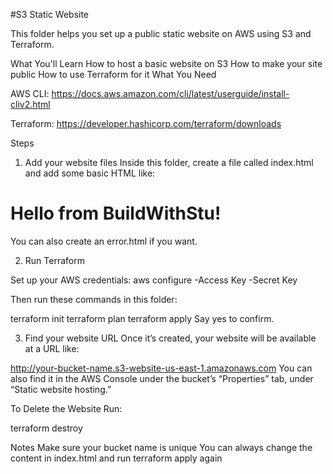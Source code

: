 #S3 Static Website

This folder helps you set up a public static website on AWS using S3 and Terraform.

What You'll Learn
How to host a basic website on S3
How to make your site public
How to use Terraform for it
What You Need

AWS CLI: https://docs.aws.amazon.com/cli/latest/userguide/install-cliv2.html

Terraform: https://developer.hashicorp.com/terraform/downloads

Steps

1. Add your website files
Inside this folder, create a file called index.html and add some basic HTML like:

<h1>Hello from BuildWithStu!</h1>
You can also create an error.html if you want.

2. Run Terraform

Set up your AWS credentials:
aws configure
-Access Key
-Secret Key

Then run these commands in this folder:

terraform init
terraform plan
terraform apply
Say yes to confirm.

3. Find your website URL
Once it’s created, your website will be available at a URL like:

http://your-bucket-name.s3-website-us-east-1.amazonaws.com
You can also find it in the AWS Console under the bucket’s “Properties” tab, under “Static website hosting.”

To Delete the Website
Run:

terraform destroy

Notes
Make sure your bucket name is unique
You can always change the content in index.html and run terraform apply again
